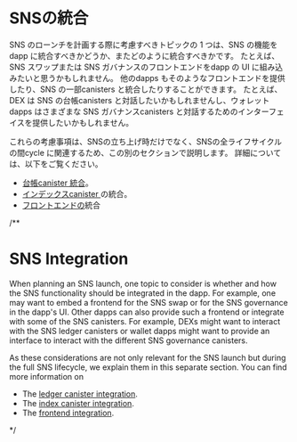 # SNSの統合

SNS のローンチを計画する際に考慮すべきトピックの 1 つは、SNS の機能をdapp に統合すべきかどうか、またどのように統合すべきかです。
たとえば、SNS スワップまたは SNS ガバナンスのフロントエンドをdapp の UI に組み込みたいと思うかもしれません。
他のdapps もそのようなフロントエンドを提供したり、SNS の一部canisters と統合したりすることができます。
たとえば、DEX は SNS の台帳canisters と対話したいかもしれませんし、ウォレットdapps はさまざまな SNS ガバナンスcanisters と対話するためのインターフェイスを提供したいかもしれません。

これらの考慮事項は、SNSの立ち上げ時だけでなく、SNSの全ライフサイクルの間cycle に関連するため、この別のセクションで説明します。
詳細については、以下をご覧ください。

- [台帳canister 統合](../integrating/ledger-integration.md)。
- [インデックスcanister ](../integrating/index-integration.md) の統合。
- [フロントエンドの](../integrating/frontend-integration.md)統合

/**
# SNS Integration

When planning an SNS launch, one topic to consider is whether and how the SNS functionality should be integrated in the dapp.
For example, one may want to embed a frontend for the SNS swap or for the SNS governance in the dapp's UI.
Other dapps can also provide such a frontend or integrate with some of the SNS canisters.
For example, DEXs might want to interact with the SNS ledger canisters or wallet dapps might want to provide an interface to interact with the different SNS governance canisters. 

As these considerations are not only relevant for the SNS launch but during the full SNS lifecycle, we explain them in this separate section.
You can find more information on
* The [ledger canister integration](../integrating/ledger-integration.md).
* The [index canister integration](../integrating/index-integration.md).
* The [frontend integration](../integrating/frontend-integration.md).

*/
